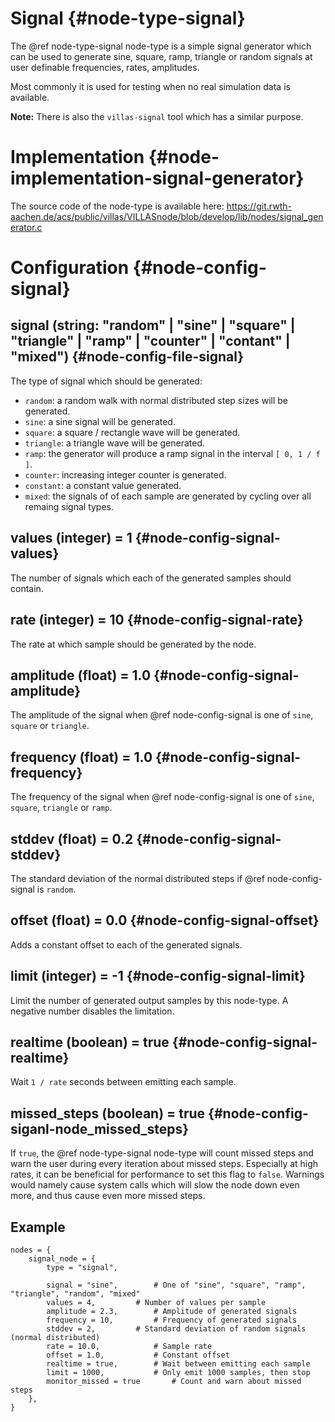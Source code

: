 # Signal {#node-type-signal}

The @ref node-type-signal node-type is a simple signal generator which can be used to generate sine, square, ramp, triangle or random signals at user definable frequencies, rates, amplitudes.

Most commonly it is used for testing when no real simulation data is available.

**Note:** There is also the `villas-signal` tool which has a similar purpose.

# Implementation {#node-implementation-signal-generator}

The source code of the node-type is available here:
https://git.rwth-aachen.de/acs/public/villas/VILLASnode/blob/develop/lib/nodes/signal_generator.c


# Configuration {#node-config-signal}

## signal (string: "random" | "sine" | "square" | "triangle" | "ramp" | "counter" | "contant" | "mixed") {#node-config-file-signal}

The type of signal which should be generated:

- `random`: a random walk with normal distributed step sizes will be generated.
- `sine`: a sine signal will be generated.
- `square`: a square / rectangle wave will be generated.
- `triangle`: a triangle wave will be generated.
- `ramp`: the generator will produce a ramp signal in the interval `[ 0, 1 / f ]`.
- `counter`: increasing integer counter is generated.
- `constant`: a constant value generated.
- `mixed`: the signals of of each sample are generated by cycling over all remaing signal types.

## values (integer) = 1 {#node-config-signal-values}

The number of signals which each of the generated samples should contain.

## rate (integer) = 10 {#node-config-signal-rate}

The rate at which sample should be generated by the node.

## amplitude (float) = 1.0 {#node-config-signal-amplitude}

The amplitude of the signal when @ref node-config-signal is one of `sine`, `square` or `triangle`.

## frequency (float) = 1.0 {#node-config-signal-frequency}

The frequency of the signal when @ref node-config-signal is one of `sine`, `square`, `triangle` or `ramp`.

## stddev (float) = 0.2 {#node-config-signal-stddev}

The standard deviation of the normal distributed steps if @ref node-config-signal is `random`.

## offset (float) = 0.0 {#node-config-signal-offset}

Adds a constant offset to each of the generated signals.

## limit (integer) = -1 {#node-config-signal-limit}

Limit the number of generated output samples by this node-type.
A negative number disables the limitation.

## realtime (boolean) = true {#node-config-signal-realtime}

Wait `1 / rate` seconds between emitting each sample.

## missed_steps (boolean) = true {#node-config-siganl-node_missed_steps}

If `true`, the @ref node-type-signal node-type will count missed steps and warn the user during every iteration about missed steps. Especially at high rates, it can be beneficial for performance to set this flag to `false`. Warnings would namely cause system calls which will slow the node down even more, and thus cause even more missed steps.

## Example

```
nodes = {
	signal_node = {
		type = "signal",

		signal = "sine",		# One of "sine", "square", "ramp", "triangle", "random", "mixed"
		values = 4,			# Number of values per sample
		amplitude = 2.3,		# Amplitude of generated signals
		frequency = 10,			# Frequency of generated signals
		stddev = 2,			# Standard deviation of random signals (normal distributed)
		rate = 10.0,			# Sample rate
		offset = 1.0,			# Constant offset
		realtime = true,		# Wait between emitting each sample
		limit = 1000,			# Only emit 1000 samples, then stop
		monitor_missed = true		# Count and warn about missed steps
	},
}
```
